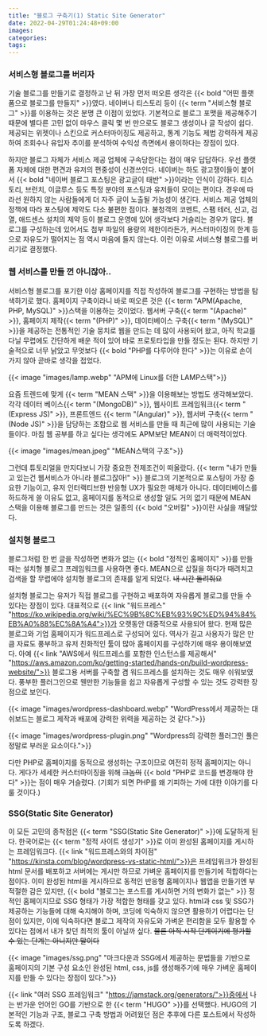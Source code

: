 ```yaml
---
title: "블로그 구축기(1) Static Site Generator"
date: 2022-04-29T01:24:48+09:00
images:
categories:
tags:
---
```


### 서비스형 블로그를 버리자

기술 블로그를 만들기로 결정하고 난 뒤 가장 먼저 떠오른 생각은 {{< bold "어떤 플랫폼으로 블로그를 만들지" >}}였다. 네이버나 티스토리 등이 {{< term "서비스형 블로그" >}}를 이용하는 것은 분명 큰 이점이 있었다. 기본적으로 블로그 포맷을 제공해주기 때문에 별다른 고민 없이 마우스 클릭 몇 번 만으로도 블로그 생성이나 글 작성이 쉽다. 제공되는 위젯이나 스킨으로 커스터마이징도 제공하고, 통계 기능도 제법 강력하게 제공하여 조회수나 유입자 추이를 분석하여 수익성 측면에서 용이하다는 장점이 있다. 

하지만 블로그 자체가 서비스 제공 업체에 구속당한다는 점이 매우 답답하다. 우선 플랫폼 자체에 대한 편견과 유저의 편중성이 신경쓰인다. 네이버는 하도 광고쟁이들이 붙어서 {{< bold "네이버 블로그 포스팅은 광고글이 태반" >}}이라는 인식이 강하다. 티스토리, 브런치, 이글루스 등도 특정 분야의 포스팅과 유저들이 모이는 편이다. 경우에 따라선 원하지 않는 사람들에게 더 자주 글이 노출될 가능성이 생긴다. 서비스 제공 업체의 정책에 따라 포스팅에 제약도 다소 불편한 점이다. 불청객의 코멘트, 스팸 테러, 신고, 검열, 애드센스 설치의 제약 등이 블로그 운영에 있어 생각보다 거슬리는 경우가 많다. 블로그를 구성하는데 있어서도 첨부 파일의 용량의 제한이라든가, 커스터마이징의 한계 등으로 자유도가 떨어지는 점 역시 마음에 들지 않는다. 이런 이유로 서비스형 블로그를 버리기로 결정했다.

### 웹 서비스를 만들 껀 아니잖아..

서비스형 블로그를 포기한 이상 홈페이지를 직접 작성하여 블로그를 구현하는 방법을 탐색하기로 했다. 홈페이지 구축이라니 바로 떠오른 것은 {{< term "APM(Apache, PHP, MySQL)" >}}스택을 이용하는 것이었다. 웹서버 구축{{< term "(Apache)" >}}, 홈페이지 제작{{< term "(PHP)" >}}, 데이터베이스 구축{{< term "(MySQL)" >}}을 제공하는 전통적인 기술 뭉치로 웹을 만드는 데 많이 사용되어 왔고, 아직 학교를 다닐 무렵에도 간단하게 배운 적이 있어 바로 프로토타입을 만들 정도는 된다. 하지만 기술적으로 너무 낡았고 무엇보다 {{< bold "PHP를 다루어야 한다" >}}는 이유로 손이 가지 않아 곧바로 생각을 접었다.

{{< image "images/lamp.webp" "APM에 Linux를 더한 LAMP스택">}}

요즘 트렌드에 맞게 {{< term "MEAN 스택" >}}을 이용해보는 방법도 생각해보았다. 각각 데이터 베이스{{< term "(MongoDB)" >}}, 웹사이트 프레임워크{{< term "(Express JS)" >}}, 프론트엔드 {{< term "(Angular)" >}}, 웹서버 구축{{< term "(Node JS)" >}}을 담당하는 조합으로 웹 서비스를 만들 때 최근에 많이 사용되는 기술들이다. 마침 웹 공부를 하고 싶다는 생각에도 APM보단 MEAN이 더 매력적이었다.

{{< image "images/mean.jpeg" "MEAN스택의 구조">}}

그런데 튜토리얼을 만지다보니 가장 중요한 전제조건이 떠올랐다. {{< term "내가 만들고 있는건 웹서비스가 아니라 블로그잖아!" >}} 블로그의 기본적으로 포스팅이 가장 중요한 기능이고, 유저 인터랙티브한 반응형 UX가 필요한 매체가 아니다. 데이터베이스를 하드하게 쓸 이유도 없고, 홈페이지를 동적으로 생성할 일도 거의 없기 때문에 MEAN 스택을 이용해 블로그를 만드는 것은 일종의 {{< bold "오버킬" >}}이란 사실을 깨달았다. 

### 설치형 블로그

블로그처럼 한 번 글을 작성하면 변화가 없는 {{< bold "정적인 홈페이지" >}}를 만들 때는 설치형 블로그 프레임워크를 사용하면 좋다. MEAN으로 삽질을 하다가 때려치고 검색을 할 무렵에야 설치형 블로그의 존재를 알게 되었다. ~~내 시간 돌려줘요~~

설치형 블로그는 유저가 직접 블로그를 구현하고 배포하여 자유롭게 블로그를 만들 수 있다는 장점이 있다. 대표적으로 {{< link "워드프레스" "https://ko.wikipedia.org/wiki/%EC%9B%8C%EB%93%9C%ED%94%84%EB%A0%88%EC%8A%A4">}}가 오랫동안 대중적으로 사용되어 왔다. 현재 많은 블로그와 기업 홈페이지가 워드프레스로 구성되어 있다. 역사가 길고 사용자가 많은 만큼 자료도 풍부하고 유저 친화적인 툴이 많아 홈페이지를 구성하기에 매우 용이해보였다. 아예 {{< link "AWS에서 워드프레스를 포함한 인스턴스를 제공해서" "https://aws.amazon.com/ko/getting-started/hands-on/build-wordpress-website/">}} 블로그용 서버를 구축할 겸 워드프레스를 설치하는 것도 매우 쉬워보였다. 풍부한 플러그인으로 웬만한 기능들을 쉽고 자유롭게 구성할 수 있는 것도 강력한 장점으로 보인다.

{{< image "images/wordpress-dashboard.webp" "WordPress에서 제공하는 대쉬보드는 블로그 제작과 배포에 강력한 위력을 제공하는 것 같다.">}}

{{< image "images/wordpress-plugin.png" "Wordpress의 강력한 플러그인 풀은 정말로 부러운 요소이다.">}}

다만 PHP로 홈페이지를 동적으로 생성하는 구조이므로 여전히 정적 홈페이지는 아니다. 게다가 세세한 커스터마이징을 위해 ~~그놈의~~ {{< bold "PHP로 코드를 변경해야 한다" >}}는 점이 매우 거슬렸다. (기회가 되면 PHP를 왜 기피하는 가에 대한 이야기를 다룰 것이다.)

### SSG(Static Site Generator)

이 모든 고민의 종착점은 {{< term "SSG(Static Site Generator)" >}}에 도달하게 된다. 한국어로는 {{< term "정적 사이트 생성기" >}}로 이미 완성된 홈페이지를 게시하는 프레임워크다. {{< link "워드프레스와의 차이점" "https://kinsta.com/blog/wordpress-vs-static-html/">}}은 프레임워크가 완성된 html 문서를 배포하고 서버에는 게시만 하므로 가벼운 홈페이지를 만들기에 적합하다는 점이다. 이미 완성된 html을 게시하므로 동적인 반응형 홈페이지나 웹앱을 만들기엔 부적절한 감은 있지만, {{< bold "블로그는 포스트를 게시하면 거의 변화가 없는" >}} 정적인 홈페이지므로 SSG 형태가 가장 적합한 형태를 갖고 있다. html과 css 및 SSG가 제공하는 기능들에 대해 숙지해야 하며, 코딩에 익숙하지 않으면 활용하기 어렵다는 단점이 있지만, 이에 익숙하다면 블로그 제작의 자유도와 가벼운 편리함을 모두 활용할 수 있다는 점에서 내가 찾던 최적의 툴이 아닐까 싶다. ~~물론 아직 시작 단계이기에 평가할 수 있는 단계는 아니지만 말이다~~

{{< image "images/ssg.png" "마크다운과 SSG에서 제공하는 문법들을 기반으로 홈페이지의 기본 구성 요소인 완성된 html, css, js를 생성해주기에 매우 가벼운 홈페이지를 만들 수 있다는 장점이 있다.">}}

{{< link "여러 SSG 프레임워크" "https://jamstack.org/generators/">}}중에서 나는 반가운 언어인 GO를 기반으로 한 {{< term "HUGO" >}}를 선택했다. HUGO의 기본적인 기능과 구조, 블로그 구축 방법과 어려웠던 점은 추후에 다른 포스트에서 작성하도록 하겠다.